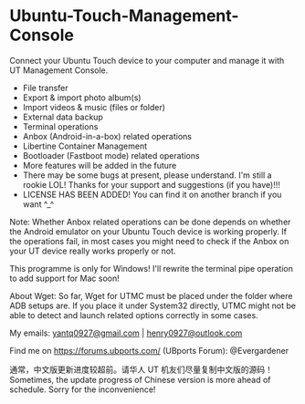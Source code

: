 # Ubuntu-Touch-Management-Console
Connect your Ubuntu Touch device to your computer and manage it with UT Management Console.

- File transfer
- Export & import photo album(s)
- Import videos & music (files or folder)
- External data backup
- Terminal operations
- Anbox (Android-in-a-box) related operations
- Libertine Container Management
- Bootloader (Fastboot mode) related operations
- More features will be added in the future
- There may be some bugs at present, please understand. I'm still a rookie LOL! Thanks for your support and suggestions (if you have)!!!
- LICENSE HAS BEEN ADDED! You can find it on another branch if you want ^_^

Note: Whether Anbox related operations can be done depends on whether the Android emulator on your Ubuntu Touch device is working properly. If the operations fail, in most cases you might need to check if the Anbox on your UT device really works properly or not.

This programme is only for Windows! I'll rewrite the terminal pipe operation to add support for Mac soon!

About Wget: So far, Wget for UTMC must be placed under the folder where ADB setups are. If you place it under System32 directly, UTMC might not be able to detect and launch related options correctly in some cases.

My emails:
yantq0927@gmail.com | henry0927@outlook.com

Find me on https://forums.ubports.com/ (UBports Forum): @Evergardener

通常，中文版更新进度较超前。请华人 UT 机友们尽量复制中文版的源码！
Sometimes, the update progress of Chinese version is more ahead of schedule. Sorry for the inconvenience!
